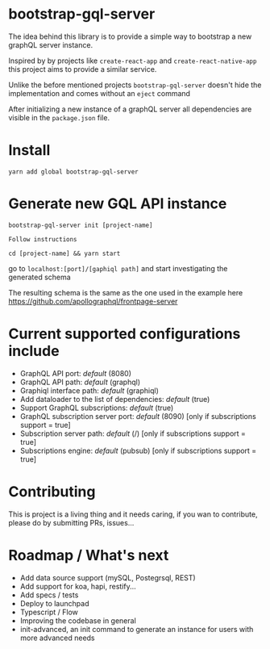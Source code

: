 # bootstrap-gql-server
The idea behind this library is to provide a simple way to bootstrap a new graphQL server instance.

Inspired by by projects like `create-react-app` and `create-react-native-app` this project aims to provide a similar service.
 
Unlike the before mentioned projects `bootstrap-gql-server` doesn't hide the implementation and comes without an `eject` command

After initializing a new instance of a graphQL server all dependencies are visible in the `package.json` file.


# Install

`yarn add global bootstrap-gql-server`

# Generate new GQL API instance

`bootstrap-gql-server init [project-name]`

`Follow instructions`

`cd [project-name] && yarn start`

go to `localhost:[port]/[gaphiql path]` and start investigating the generated schema

The resulting schema is the same as the one used in the example here https://github.com/apollographql/frontpage-server 


# Current supported configurations include

- GraphQL API port:  *default* (8080)
- GraphQL API path:  *default* (graphql)
- Graphiql interface path: *default* (graphiql)
- Add dataloader to the list of dependencies:  *default* (true)
- Support GraphQL subscriptions: *default* (true)
- GraphQL subscription server port: *default* (8090) [only if subscriptions support = true]
- Subscription server path: *default* (/) [only if subscriptions support = true]
- Subscriptions engine: *default* (pubsub) [only if subscriptions support = true]

# Contributing

This is project is a living thing and it needs caring, if you wan to contribute, please do by submitting PRs, issues...

# Roadmap / What's next

- Add data source support (mySQL, Postegrsql, REST)
- Add support for koa, hapi, restify...
- Add specs / tests
- Deploy to launchpad
- Typescript / Flow
- Improving the codebase in general
- init-advanced, an init command to generate an instance for users with more advanced needs 




